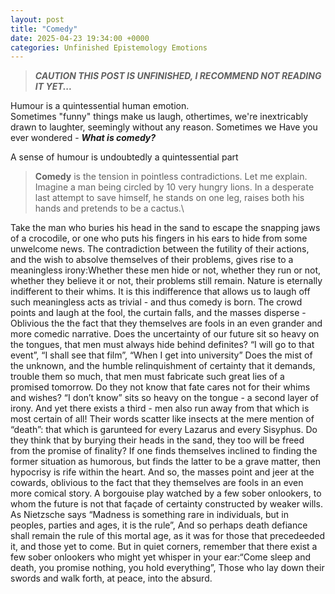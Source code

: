 ```yaml
---
layout: post
title: "Comedy"
date: 2025-04-23 19:34:00 +0000
categories: Unfinished Epistemology Emotions
---
```

> ***CAUTION THIS POST IS UNFINISHED, I RECOMMEND NOT READING IT YET...***

Humour is a quintessential human emotion.\
Sometimes "funny" things make us laugh, othertimes, we're inextricably drawn to laughter, seemingly without any reason. Sometimes we 
Have you ever wondered - ***What is comedy?***


A sense of humour is undoubtedly a quintessential part 


> **Comedy** is the tension in pointless contradictions.
Let me explain.\
Imagine a man being circled by 10 very hungry lions. In a desperate last attempt to save himself, he stands on one leg, raises both his hands and pretends to be a cactus.\

Take the man who buries his head in the sand to escape the snapping jaws of a crocodile, or one who puts his fingers in his ears to hide from some unwelcome news.
The contradiction between the futility of their actions, and the wish to absolve themselves of their problems, gives rise to a meaningless irony:Whether these men hide or not, whether they run or not, whether they believe it or not, their problems still remain.
Nature is eternally indifferent to their whims.
It is this indifference that allows us to laugh off such meaningless acts as trivial - and thus comedy is born.
The crowd points and laugh at the fool, the curtain falls, and the masses disperse - 
Oblivious the the fact that they themselves are fools in an even grander and more comedic narrative.
Does the uncertainty of our future sit so heavy on the tongues, that men must always hide behind definites?
“I will go to that event”, “I shall see that film”, “When I get into university”
Does the mist of the unknown, and the humble relinquishment of certainty that it demands, trouble them so much, that men must fabricate such great lies of a promised tomorrow.
Do they not know that fate cares not for their whims and wishes?
“I don’t know” sits so heavy on the tongue - a second layer of irony.
And yet there exists a third - men also run away from that which is most certain of all!
Their words scatter like insects at the mere mention of “death”: that which is garunteed for every Lazarus and every Sisyphus.
Do they think that by burying their heads in the sand, they too will be freed from the promise of finality?
If one finds themselves inclined to finding the former situation as humorous, but finds the latter to be a grave matter, then hypocrisy is rife within the heart.
And so, the masses point and jeer at the cowards, oblivious to the fact that they themselves are fools in an even more comical story.
A borgouise play watched by a few sober onlookers, to whom the future is not that façade of certainty constructed by weaker wills.
As Nietzsche says “Madness is something rare in individuals, but in peoples, parties and ages, it is the rule”,
And so perhaps death defiance shall remain the rule of this mortal age, as it was for those that precedeeded it, and those yet to come.
But in quiet corners, remember that there exist a few sober onlookers who might yet whisper in your ear:“Come sleep and death, you promise nothing, you hold everything”,
Those who lay down their swords and walk forth, at peace, into the absurd.
